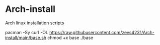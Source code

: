 # Arch-install
Arch linux installation scripts

pacman -Sy
curl -OL https://raw.githubusercontent.com/zevs4231/Arch-install/main/base.sh
chmod +x base
./base
